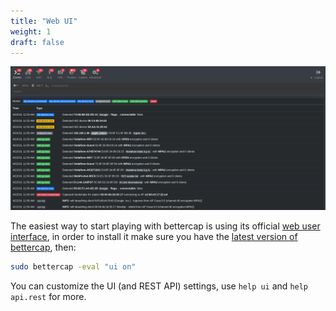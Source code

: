 ```yaml
---
title: "Web UI"
weight: 1
draft: false
---
```


![UI](https://raw.githubusercontent.com/bettercap/media/master/ui-events.png)

The easiest way to start playing with bettercap is using its official [web user interface](https://github.com/bettercap/ui), in order to install it make sure you have the [latest version of bettercap](https://github.com/bettercap/bettercap/releases), then:

```sh
sudo bettercap -eval "ui on"
```

You can customize the UI (and REST API) settings, use `help ui` and `help api.rest` for more. 